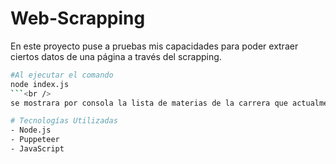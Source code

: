 # Web-Scrapping

En este proyecto puse a pruebas mis capacidades para poder extraer ciertos datos de una página a través del scrapping.<br />

```bash
#Al ejecutar el comando
node index.js
```<br />
se mostrara por consola la lista de materias de la carrera que actualmente estudio.

# Tecnologías Utilizadas
- Node.js
- Puppeteer
- JavaScript
